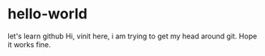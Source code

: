 # hello-world
let's learn github
Hi, vinit here, i am trying to get my head around git. Hope it works fine.
